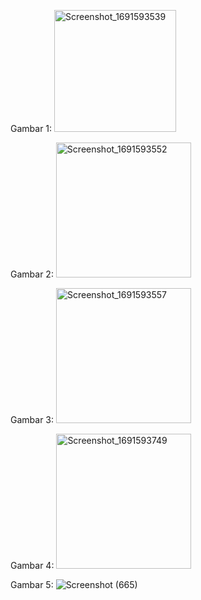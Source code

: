 Gambar 1:
<img width="195" alt="Screenshot_1691593539" src="https://github.com/ZepiDarmawanTambunan/flutter_app_map/assets/58543758/6b2f81b2-cb7f-4db3-9e75-edeefbd9315d">
<br/>

Gambar 2:
<img width="216" alt="Screenshot_1691593552" src="https://github.com/ZepiDarmawanTambunan/flutter_app_map/assets/58543758/2da09ab7-5301-4327-8969-70850306dca6">
<br/>

Gambar 3:
<img width="216" alt="Screenshot_1691593557" src="https://github.com/ZepiDarmawanTambunan/flutter_app_map/assets/58543758/1a96064e-d9ef-4189-877a-8bd35bc6ba24">
<br/>

Gambar 4:
<img width="216" alt="Screenshot_1691593749" src="https://github.com/ZepiDarmawanTambunan/flutter_app_map/assets/58543758/4dc1ce7c-fabb-4e36-b0ff-e2797b2fbf7f">
<br/>

Gambar 5:
![Screenshot (665)](https://github.com/ZepiDarmawanTambunan/flutter_app_map/assets/58543758/b78ce3b0-d980-4e80-83fd-0c3e1fe6f6e4)

